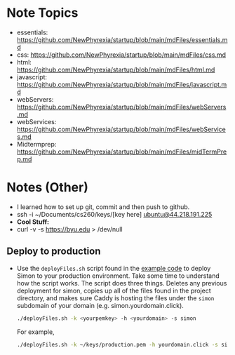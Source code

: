 # Note Topics
* essentials: https://github.com/NewPhyrexia/startup/blob/main/mdFiles/essentials.md
* css: https://github.com/NewPhyrexia/startup/blob/main/mdFiles/css.md
* html: https://github.com/NewPhyrexia/startup/blob/main/mdFiles/html.md
* javascript: https://github.com/NewPhyrexia/startup/blob/main/mdFiles/javascript.md
* webServers: https://github.com/NewPhyrexia/startup/blob/main/mdFiles/webServers.md
* webServices: https://github.com/NewPhyrexia/startup/blob/main/mdFiles/webServices.md
* Midtermprep: https://github.com/NewPhyrexia/startup/blob/main/mdFiles/midTermPrep.md

# Notes (Other)
* I learned how to set up git, commit and then push to github.
* ssh -i ~/Documents/cs260/keys/[key here] ubuntu@44.218.191.225
* **Cool Stuff:**
* curl -v -s https://byu.edu > /dev/null

## Deploy to production

- Use the `deployFiles.sh` script found in the [example code](https://github.com/webprogramming260/simon-html/blob/main/deployFiles.sh) to deploy Simon to your production environment. Take some time to understand how the script works. The script does three things. Deletes any previous deployment for simon, copies up all of the files found in the project directory, and makes sure Caddy is hosting the files under the `simon` subdomain of your domain (e.g. simon.yourdomain.click).

  ```sh
  ./deployFiles.sh -k <yourpemkey> -h <yourdomain> -s simon
  ```

  For example,

  ```sh
  ./deployFiles.sh -k ~/keys/production.pem -h yourdomain.click -s simon
  ```


